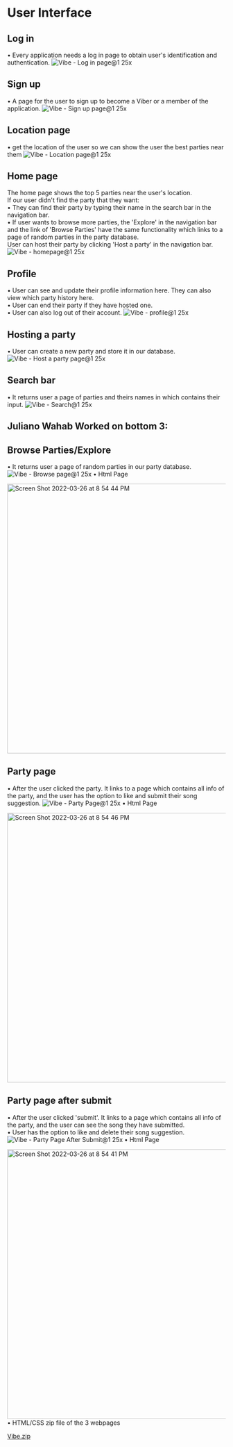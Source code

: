 # User Interface
## Log in 
• Every application needs a log in page to obtain user's identification and authentication.
![Vibe - Log in page@1 25x](https://user-images.githubusercontent.com/71384413/159188337-d8a86023-e357-437a-9f13-1bad72c1c49f.png)

## Sign up
• A page for the user to sign up to become a Viber or a member of the application.
![Vibe - Sign up page@1 25x](https://user-images.githubusercontent.com/71384413/158908060-212e9be3-9fea-44a7-b1e0-39b31088842e.png)

## Location page
• get the location of the user so we can show the user the best parties near them
![Vibe - Location page@1 25x](https://user-images.githubusercontent.com/71384413/159186970-3682bbfa-2ab0-4188-ae81-c37cd1085dea.png)

## Home page
The home page shows the top 5 parties near the user's location.
<br>
If our user didn't find the party that they want: <br>
• They can find their party by typing their name in the search bar in the navigation bar. <br>
• If user wants to browse more parties, the 'Explore' in the navigation bar and the link of 'Browse Parties' have the same functionality which links to a page of random parties in the party database.
<br>
User can host their party by clicking 'Host a party' in the navigation bar. 
![Vibe - homepage@1 25x](https://user-images.githubusercontent.com/71384413/159187039-82a96782-ae80-4c67-91dd-ed4526f1c4d5.png)

## Profile
• User can see and update their profile information here. They can also view which party history here.
<br>
• User can end their party if they have hosted one.
<br>
• User can also log out of their account.
![Vibe - profile@1 25x](https://user-images.githubusercontent.com/71384413/159187605-530843f7-5f6b-4f96-bf77-f5772e8ca411.png)

## Hosting a party
• User can create a new party and store it in our database.
![Vibe - Host a party page@1 25x](https://user-images.githubusercontent.com/71384413/159187671-94da66c1-632b-4920-8aca-7e39d2a811f1.png)

## Search bar
• It returns user a page of parties and theirs names in which contains their input.
![Vibe - Search@1 25x](https://user-images.githubusercontent.com/71384413/159187786-658a10c1-216e-4ef5-8365-6ef60c138ec9.png)

## Juliano Wahab Worked on bottom 3:
## Browse Parties/Explore
• It returns user a page of random parties in our party database.
![Vibe - Browse page@1 25x](https://user-images.githubusercontent.com/71384413/159188202-d2a6f01d-3f36-42b1-827d-f651c8c0703d.png)
• Html Page

<img width="621" alt="Screen Shot 2022-03-26 at 8 54 44 PM" src="https://user-images.githubusercontent.com/99213259/160262104-6f7f2f30-d75d-49ac-bfdd-f18e6e155113.png">

## Party page
• After the user clicked the party. It links to a page which contains all info of the party, and the user has the option to like and submit their song suggestion.
![Vibe - Party Page@1 25x](https://user-images.githubusercontent.com/71384413/159188173-6178c50a-6575-4628-8d5c-0d445103f35b.png)
• Html Page

<img width="621" alt="Screen Shot 2022-03-26 at 8 54 46 PM" src="https://user-images.githubusercontent.com/99213259/160262041-9d056187-fdae-4a9f-bba5-cebc24370356.png">

## Party page after submit
• After the user clicked 'submit'. It links to a page which contains all info of the party, and the user can see the song they have submitted. <br>
• User has the option to like and delete their song suggestion.
![Vibe - Party Page After Submit@1 25x](https://user-images.githubusercontent.com/71384413/159188177-707a0ee9-a9e4-46d7-8541-da00253d5608.png)
• Html Page

<img width="621" alt="Screen Shot 2022-03-26 at 8 54 41 PM" src="https://user-images.githubusercontent.com/99213259/160262044-5a4593c9-3ce0-49f7-98aa-f6779f9eeb5d.png">
• HTML/CSS zip file of the 3 webpages

[Vibe.zip](https://github.com/ieongch0106/vibe/files/8356592/Vibe.zip)



